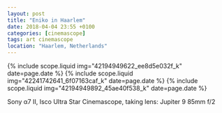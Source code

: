 ```yaml
---
layout: post
title: "Eniko in Haarlem"
date: 2018-04-04 23:55 +0100
categories: [cinemascope]
tags: art cinemascope
location: "Haarlem, Netherlands"
---
```


{% include scope.liquid img="42194949622_ee8d5e032f_k" date=page.date %}
{% include scope.liquid img="42241742641_6f07163caf_k" date=page.date %}
{% include scope.liquid img="42194949892_45ae40f538_k" date=page.date %}

Sony α7 II, Isco Ultra Star Cinemascope, taking lens: Jupiter 9 85mm f/2
